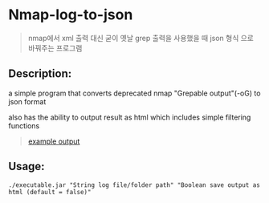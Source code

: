 # Nmap-log-to-json

>nmap에서 xml 출력 대신 굳이 옛날 grep 출력을 사용했을 때 json 형식 으로 바꿔주는 프로그램

## Description:
a simple program that converts deprecated nmap "Grepable output"(-oG) to json format

also has the ability to output result as html which includes simple filtering functions

>[example output](junheah.github.io/Nmap-log-to-json/)

## Usage:
```
./executable.jar "String log file/folder path" "Boolean save output as html (default = false)"
```


